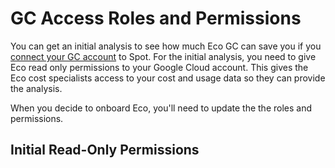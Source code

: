 <meta name="robots" content="noindex">

# GC Access Roles and Permissions

You can get an initial analysis to see how much Eco GC can save you if you [connect your GC account](eco/getting-started/gettingstarted-gc) to Spot. For the initial analysis, you need to give Eco read only permissions to your Google Cloud account. This gives the Eco cost specialists access to your cost and usage data so they can provide the analysis.

When you decide to onboard Eco, you'll need to update the the roles and permissions.

## Initial Read-Only Permissions 

